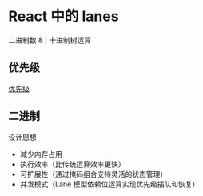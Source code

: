# React 中的 lanes

二进制数 & | 十进制树运算

## 优先级

[优先级](./priority.md)


## 二进制

设计思想

- 减少内存占用
- 执行效率（比传统运算效率更快）
- 可扩展性（通过掩码组合支持灵活的状态管理）
- 并发模式（Lane 模型依赖位运算实现优先级插队和恢复）
